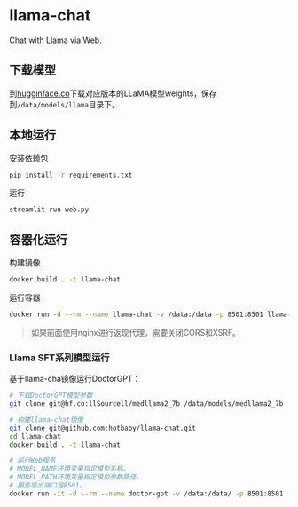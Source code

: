 # llama-chat

Chat with Llama via Web.



## 下载模型

到[hugginface.co](https://huggingface.co/meta-llama)下载对应版本的LLaMA模型weights，保存到`/data/models/llama`目录下。



## 本地运行

安装依赖包

```bash
pip install -r requirements.txt
```

运行

```bash
streamlit run web.py 
```



## 容器化运行

构建镜像

```bash
docker build . -t llama-chat
```

运行容器

```bash
docker run -d --rm --name llama-chat -v /data:/data -p 8501:8501 llama-chat
```

> 如果前面使用nginx进行返现代理，需要关闭CORS和XSRF。



### Llama SFT系列模型运行

基于llama-cha镜像运行DoctorGPT：

```bash
# 下载DoctorGPT模型参数
git clone git@hf.co:llSourcell/medllama2_7b /data/models/medllama2_7b

# 构建llama-chat镜像
git clone git@github.com:hotbaby/llama-chat.git
cd llama-chat
docker build . -t llama-chat

# 运行Web服务
# MODEL_NAME环境变量指定模型名称。
# MODEL_PATH环境变量指定模型参数路径。
# 服务导出端口是8501。
docker run -it -d --rm --name doctor-gpt -v /data:/data/ -p 8501:8501 -e MODEL_NAME=DoctorGPT -e MODEL_PATH=/data/models/medllama2_7b llama-chat
```